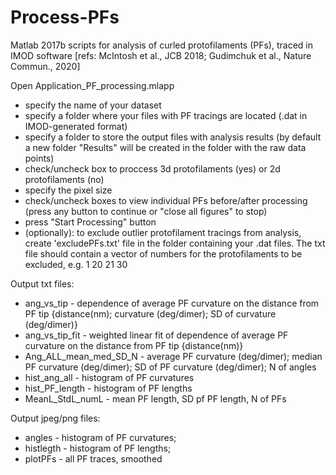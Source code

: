 # Process-PFs
Matlab 2017b scripts for analysis of curled protofilaments (PFs), traced in IMOD software [refs: McIntosh et al., JCB 2018; Gudimchuk et al., Nature Commun., 2020]

Open Application_PF_processing.mlapp
- specify the name of your dataset
- specify a folder where your files with PF tracings are located (.dat in IMOD-generated format)
- specify a folder to store the output files with analysis results (by default a new folder "Results" will be created in the folder with the raw data points)
- check/uncheck box to proccess 3d protofilaments (yes) or 2d protofilaments (no)
- specify the pixel size
- check/uncheck boxes to view individual PFs before/after processing (press any button to continue or "close all figures" to stop)
- press "Start Processing" button
- (optionally): to exclude outlier protofilament tracings from analysis, create 'excludePFs.txt' file in the folder containing your .dat files. The txt file should contain a vector of numbers for the protofilaments to be excluded, e.g. 1 20 21 30

Output txt files:

- ang_vs_tip - dependence of average PF curvature on the distance from PF tip {distance(nm); curvature (deg/dimer); SD of curvature (deg/dimer)} 
- ang_vs_tip_fit - weighted linear fit of dependence of average PF curvature on the distance from PF tip {distance(nm)} 
- Ang_ALL_mean_med_SD_N - average PF curvature (deg/dimer); median PF curvature (deg/dimer); SD of PF curvature (deg/dimer); N of angles 
- hist_ang_all - histogram of PF curvatures
- hist_PF_length - histogram of PF lengths
- MeanL_StdL_numL - mean PF length, SD pf PF length, N of PFs



Output jpeg/png files:
- angles - histogram of PF curvatures;
- histlegth - histogram of PF lengths;
- plotPFs - all PF traces, smoothed
